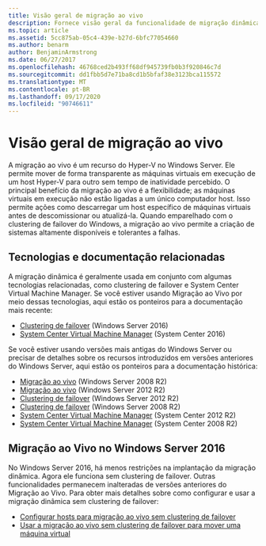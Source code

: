 ```yaml
---
title: Visão geral de migração ao vivo
description: Fornece visão geral da funcionalidade de migração dinâmica no Windows Server 2016.
ms.topic: article
ms.assetid: 5cc875ab-05c4-439e-b27d-6bfc77054660
ms.author: benarm
author: BenjaminArmstrong
ms.date: 06/27/2017
ms.openlocfilehash: 46768ced2b493ff68df945739fb0b3f920846c7d
ms.sourcegitcommit: dd1fbb5d7e71ba8cd1b5bfaf38e3123bca115572
ms.translationtype: MT
ms.contentlocale: pt-BR
ms.lasthandoff: 09/17/2020
ms.locfileid: "90746611"
---
```

# <a name="live-migration-overview"></a>Visão geral de migração ao vivo

A migração ao vivo é um recurso do Hyper-V no Windows Server.  Ele permite mover de forma transparente as máquinas virtuais em execução de um host Hyper-V para outro sem tempo de inatividade percebido.  O principal benefício da migração ao vivo é a flexibilidade; as máquinas virtuais em execução não estão ligadas a um único computador host.  Isso permite ações como descarregar um host específico de máquinas virtuais antes de descomissionar ou atualizá-la.  Quando emparelhado com o clustering de failover do Windows, a migração ao vivo permite a criação de sistemas altamente disponíveis e tolerantes a falhas.

## <a name="related-technologies-and-documentation"></a>Tecnologias e documentação relacionadas

A migração dinâmica é geralmente usada em conjunto com algumas tecnologias relacionadas, como clustering de failover e System Center Virtual Machine Manager.  Se você estiver usando Migração ao Vivo por meio dessas tecnologias, aqui estão os ponteiros para a documentação mais recente:
* [Clustering de failover](../../../failover-clustering/failover-clustering-overview.md) (Windows Server 2016)
* [System Center Virtual Machine Manager](/system-center/vmm/) (System Center 2016)

Se você estiver usando versões mais antigas do Windows Server ou precisar de detalhes sobre os recursos introduzidos em versões anteriores do Windows Server, aqui estão os ponteiros para a documentação histórica:
* [Migração ao vivo](/previous-versions/windows/it-pro/microsoft-hyper-v-server-2008-R2/ee815293(v=ws.10)) (Windows Server 2008 R2)
* [Migração ao vivo](/previous-versions/windows/it-pro/windows-server-2012-R2-and-2012/hh831435(v=ws.11)) (Windows Server 2012 R2)
* [Clustering de failover](/previous-versions/windows/it-pro/windows-server-2012-R2-and-2012/hh831579(v=ws.11)) (Windows Server 2012 R2)
* [Clustering de failover](/previous-versions/windows/it-pro/windows-server-2008-R2-and-2008/ff182338(v=ws.10)) (Windows Server 2008 R2)
* [System Center Virtual Machine Manager](/previous-versions/system-center/system-center-2012-R2/gg610610(v=sc.12)) (System Center 2012 R2)
* [System Center Virtual Machine Manager](https://technet.microsoft.com/library/cc917964.aspx) (System Center 2008 R2)

## <a name="live-migration-in-windows-server-2016"></a>Migração ao Vivo no Windows Server 2016

No Windows Server 2016, há menos restrições na implantação da migração dinâmica.  Agora ele funciona sem clustering de failover.  Outras funcionalidades permanecem inalteradas de versões anteriores do Migração ao Vivo.  Para obter mais detalhes sobre como configurar e usar a migração dinâmica sem clustering de failover:
* [Configurar hosts para migração ao vivo sem clustering de failover](../deploy/set-up-hosts-for-live-migration-without-failover-clustering.md)
* [Usar a migração ao vivo sem clustering de failover para mover uma máquina virtual](use-live-migration-without-failover-clustering-to-move-a-virtual-machine.md)